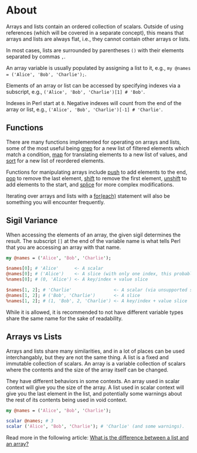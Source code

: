 # About

Arrays and lists contain an ordered collection of scalars.
Outside of using references (which will be covered in a separate concept), this means that arrays and lists are always flat, i.e., they cannot contain other arrays or lists.

In most cases, lists are surrounded by parentheses `()` with their elements separated by commas `,`.

An array variable is usually populated by assigning a list to it, e.g., `my @names = ('Alice', 'Bob', 'Charlie');`.

Elements of an array or list can be accessed by specifying indexes via a subscript, e.g., `('Alice', 'Bob', 'Charlie')[1] # 'Bob'`.

Indexes in Perl start at `0`.
Negative indexes will count from the end of the array or list, e.g., `('Alice', 'Bob', 'Charlie')[-1] # 'Charlie'`.

## Functions

There are many functions implemented for operating on arrays and lists, some of the most useful being [grep][grep] for a new list of filtered elements which match a condition, [map][map] for translating elements to a new list of values, and [sort][sort] for a new list of reordered elements.

Functions for manipulating arrays include [push][push] to add elements to the end, [pop][pop] to remove the last element, [shift][shift] to remove the first element, [unshift][unshift] to add elements to the start, and [splice][splice] for more complex modifications.

Iterating over arrays and lists with a [for(each)][perlsynforeach] statement will also be something you will encounter frequently.

## Sigil Variance

When accessing the elements of an array, the given sigil determines the result.
The subscript `[]` at the end of the variable name is what tells Perl that you are accessing an array with that name.

```perl
my @names = ('Alice', 'Bob', 'Charlie');

$names[0]; # 'Alice'      <- A scalar
@names[0]; # ('Alice')    <- A slice (with only one index, this probably isn't what you want. There will be a warning.)
%names[0]; # (0, 'Alice') <- A key/index + value slice

$names[1, 2]; # 'Charlie'                <- A scalar (via unsupported syntax for an ancient feature. Probably not what you want. There will be a warning.)
@names[1, 2]; # ('Bob', 'Charlie')       <- A slice
%names[1, 2]; # (1, 'Bob', 2, 'Charlie') <- A key/index + value slice
```

While it is allowed, it is recommended to not have different variable types share the same name for the sake of readability.

## Arrays vs Lists

Arrays and lists share many similarities, and in a lot of places can be used interchangably, but they are not the same thing.
A list is a fixed and immutable collection of scalars.
An array is a variable collection of scalars where the contents and the size of the array itself can be changed.

They have different behaviors in some contexts.
An array used in scalar context will give you the size of the array.
A list used in scalar context will give you the last element in the list, and potentially some warnings about the rest of its contents being used in void context.

```perl
my @names = ('Alice', 'Bob', 'Charlie');

scalar @names; # 3
scalar ('Alice', 'Bob', 'Charlie'); # 'Charlie' (and some warnings).
```

Read more in the following article: [What is the difference between a list and an array?](https://perldoc.pl/perlfaq4#What-is-the-difference-between-a-list-and-an-array?)

[perlfaq4listarray]: https://perldoc.pl/perlfaq4#What-is-the-difference-between-a-list-and-an-array?
[grep]: https://perldoc.pl/functions/grep
[map]: https://perldoc.pl/functions/map
[sort]: https://perldoc.pl/functions/sort
[push]: https://perldoc.pl/functions/push
[pop]: https://perldoc.pl/functions/pop
[shift]: https://perldoc.pl/functions/shift
[unshift]: https://perldoc.pl/functions/unshift
[splice]: https://perldoc.pl/functions/splice
[perlsynforeach]: https://perldoc.pl/perlsyn#Foreach-Loops
